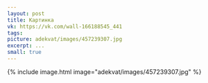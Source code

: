 ```yaml
---
layout: post
title: Картинка
vk: https://vk.com/wall-166188545_441
tags: 
picture: adekvat/images/457239307.jpg
excerpt: ...
small: true
---
```

{% include image.html image="adekvat/images/457239307.jpg" %}